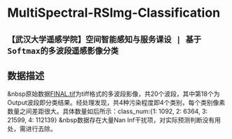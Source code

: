# MultiSpectral-RSImg-Classification
## `【武汉大学遥感学院】空间智能感知与服务课设 | 基于Softmax的多波段遥感影像分类`
## 数据描述
&nbsp原始数据[FINAL.tif](./FINAL.tif)为tiff格式的多波段影像，共20个波段，其中第18个为Output波段即分类结果。经处理发现，共4种污染程度即4个类别，每个类别像素数量之间差距很大。具体数量如后所示：class_num:{1: 1092, 2: 6364, 3: 21599, 4: 112139}
&nbsp数据存在大量Nan Inf干扰项，对实际预测判断没有用处，需进行去除。
